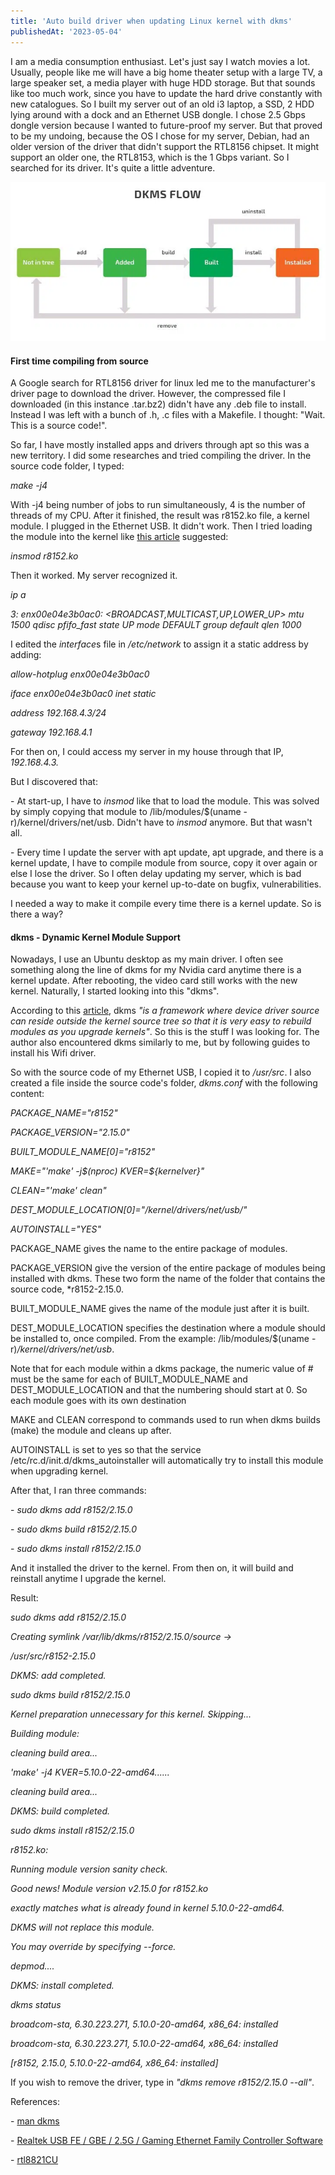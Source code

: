 ```yaml
---
title: 'Auto build driver when updating Linux kernel with dkms'
publishedAt: '2023-05-04'
---
```

I am a media consumption enthusiast. Let's just say I watch movies a
lot. Usually, people like me will have a big home theater setup with a
large TV, a large speaker set, a media player with huge HDD storage. But
that sounds like too much work, since you have to update the hard drive
constantly with new catalogues. So I built my server out of an old i3
laptop, a SSD, 2 HDD lying around with a dock and an Ethernet USB
dongle. I chose 2.5 Gbps dongle version because I wanted to future-proof
my server. But that proved to be my undoing, because the OS I chose for
my server, Debian, had an older version of the driver that didn't
support the RTL8156 chipset. It might support an older one, the RTL8153,
which is the 1 Gbps variant. So I searched for its driver. It's quite a
little adventure.

![](/images/blog/230504/DKMS_flow.webp)

#### First time compiling from source

A Google search for RTL8156 driver for linux led me to the
manufacturer's driver page to download the driver. However, the
compressed file I downloaded (in this instance .tar.bz2) didn't have any
.deb file to install. Instead I was left with a bunch of .h, .c files
with a Makefile. I thought: "Wait. This is a source code!".

So far, I have mostly installed apps and drivers through apt so this was
a new territory. I did some researches and tried compiling the driver.
In the source code folder, I typed:

*make -j4*

With -j4 being number of jobs to run simultaneously, 4 is the number of
threads of my CPU. After it finished, the result was r8152.ko file, a
kernel module. I plugged in the Ethernet USB. It didn't work. Then I
tried loading the module into the kernel like [this
article](https://www.tecmint.com/load-and-unload-kernel-modules-in-linux/)
suggested:

*insmod r8152.ko*

Then it worked. My server recognized it.

*ip a*

*3: enx00e04e3b0ac0: \<BROADCAST,MULTICAST,UP,LOWER\_UP\> mtu 1500 qdisc
pfifo\_fast state UP mode DEFAULT group default qlen 1000*

I edited the *interface*s file in */etc/network* to assign it a static
address by adding:

*allow-hotplug enx00e04e3b0ac0*

*iface enx00e04e3b0ac0 inet static*

*address 192.168.4.3/24*

*gateway 192.168.4.1*

For then on, I could access my server in my house through that IP,
*192.168.4.3.*

But I discovered that:

\- At start-up, I have to *insmod* like that to load the module. This
was solved by simply copying that module to /lib/modules/\$(uname
-r)/kernel/drivers/net/usb. Didn't have to *insmod* anymore. But that
wasn't all.

\- Every time I update the server with apt update, apt upgrade, and
there is a kernel update, I have to compile module from source, copy it
over again or else I lose the driver. So I often delay updating my
server, which is bad because you want to keep your kernel up-to-date on
bugfix, vulnerabilities.

I needed a way to make it compile every time there is a kernel update.
So is there a way?

#### dkms - Dynamic Kernel Module Support

Nowadays, I use an Ubuntu desktop as my main driver. I often see
something along the line of dkms for my Nvidia card anytime there is a
kernel update. After rebooting, the video card still works with the new
kernel. Naturally, I started looking into this "dkms".

According to this [article](https://linuxhint.com/dkms-linux/), dkms
*"is a framework where device driver source can reside outside the
kernel source tree so that it is very easy to rebuild modules as you
upgrade kernels"*. So this is the stuff I was looking for. The author
also encountered dkms similarly to me, but by following guides to
install his Wifi driver.

So with the source code of my Ethernet USB, I copied it to */usr/src*. I
also created a file inside the source code's folder, *dkms.conf* with
the following content:

*PACKAGE\_NAME=\"r8152\"*

*PACKAGE\_VERSION=\"2.15.0\"*

*BUILT\_MODULE\_NAME\[0\]=\"r8152\"*

*MAKE=\"\'make\' -j\$(nproc) KVER=\$\{kernelver\}\"*

*CLEAN=\"\'make\' clean\"*

*DEST\_MODULE\_LOCATION\[0\]=\"/kernel/drivers/net/usb/\"*

*AUTOINSTALL=\"YES\"*

PACKAGE\_NAME gives the name to the entire package of modules.

PACKAGE\_VERSION give the version of the entire package of modules being
installed with dkms. These two form the name of the folder that contains
the source code, *r8152-2.15.0.

BUILT\_MODULE\_NAME gives the name of the module just after it is built.

DEST\_MODULE\_LOCATION specifies the destination where a module should
be installed to, once compiled. From the example: /lib/modules/\$(uname
-r)*/kernel/drivers/net/usb*.

Note that for each module within a dkms package, the numeric value of \#
must be the same for each of BUILT\_MODULE\_NAME and
DEST\_MODULE\_LOCATION and that the numbering should start at 0. So each
module goes with its own destination

MAKE and CLEAN correspond to commands used to run when dkms builds
(make) the module and cleans up after.

AUTOINSTALL is set to yes so that the service
/etc/rc.d/init.d/dkms\_autoinstaller will automatically try to install
this module when upgrading kernel.

After that, I ran three commands:

\- *sudo dkms add r8152/2.15.0*

\- *sudo dkms build r8152/2.15.0*

\- *sudo dkms install r8152/2.15.0*

And it installed the driver to the kernel. From then on, it will build
and reinstall anytime I upgrade the kernel.

Result:

*sudo dkms add r8152/2.15.0*

*Creating symlink /var/lib/dkms/r8152/2.15.0/source -\>*

*/usr/src/r8152-2.15.0*

*DKMS: add completed.*

*sudo dkms build r8152/2.15.0*

*Kernel preparation unnecessary for this kernel. Skipping\...*

*Building module:*

*cleaning build area\...*

*\'make\' -j4 KVER=5.10.0-22-amd64\...\...*

*cleaning build area\...*

*DKMS: build completed.*

*sudo dkms install r8152/2.15.0*

*r8152.ko:*

*Running module version sanity check.*

*Good news! Module version v2.15.0 for r8152.ko*

*exactly matches what is already found in kernel 5.10.0-22-amd64.*

*DKMS will not replace this module.*

*You may override by specifying \--force.*

*depmod\....*

*DKMS: install completed.*

*dkms status*

*broadcom-sta, 6.30.223.271, 5.10.0-20-amd64, x86\_64: installed*

*broadcom-sta, 6.30.223.271, 5.10.0-22-amd64, x86\_64: installed*

*[r8152, 2.15.0, 5.10.0-22-amd64, x86\_64: installed]*

If you wish to remove the driver, type in *"dkms remove r8152/2.15.0
\--all"*.

References:

\- [man dkms](https://linux.die.net/man/8/dkms)

\- [Realtek USB FE / GBE / 2.5G / Gaming Ethernet Family Controller
Software](https://www.realtek.com/en/component/zoo/category/network-interface-controllers-10-100-1000m-gigabit-ethernet-usb-3-0-software)

\-
[rtl8821CU](https://github.com/brektrou/rtl8821CU/blob/master/dkms-install.sh)
